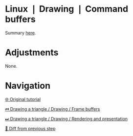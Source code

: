 # Linux ❘ Drawing ❘ Command buffers

Summary [here](https://github.com/Pacheco95/khronos-vulkan-tutorial-cpp/tree/linux-summary).

# Adjustments

None.

# Navigation

[🌐 Original tutorial](
https://docs.vulkan.org/tutorial/latest/03_Drawing_a_triangle/03_Drawing/01_Command_buffers.html)

[⏮ Drawing a triangle / Drawing / Frame buffers](
https://github.com/Pacheco95/khronos-vulkan-tutorial-cpp/tree/linux/02-drawing-triangle/04-drawing/01-frame-buffers)

[⏭ Drawing a triangle / Drawing / Rendering and presentation](
https://github.com/Pacheco95/khronos-vulkan-tutorial-cpp/tree/linux/02-drawing-triangle/04-drawing/03-rendering-and-presentation)

[🔄 Diff from previous step](
https://github.com/Pacheco95/khronos-vulkan-tutorial-cpp/compare/linux/02-drawing-triangle/04-drawing/01-frame-buffers...linux/02-drawing-triangle/04-drawing/02-command-buffers)
